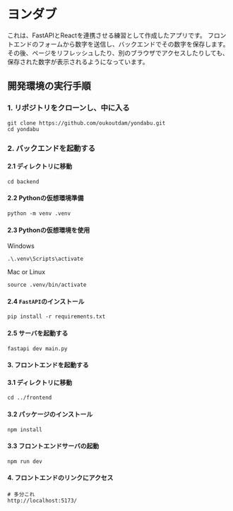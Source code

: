 # ヨンダブ

これは、FastAPIとReactを連携させる練習として作成したアプリです。
フロントエンドのフォームから数字を送信し、バックエンドでその数字を保存します。
その後、ページをリフレッシュしたり、別のブラウザでアクセスしたりしても、保存された数字が表示されるようになっています。

## 開発環境の実行手順
### 1. リポジトリをクローンし、中に入る
```
git clone https://github.com/oukoutdam/yondabu.git
cd yondabu
```
### 2. バックエンドを起動する
   
#### 2.1 ディレクトリに移動
```
cd backend
```
#### 2.2 Pythonの仮想環境準備
```
python -m venv .venv
```
#### 2.3 Pythonの仮想環境を使用
Windows
```
.\.venv\Scripts\activate
```
Mac or Linux
```
source .venv/bin/activate
```
#### 2.4 `FastAPI`のインストール
```
pip install -r requirements.txt
```
#### 2.5 サーバを起動する
```
fastapi dev main.py
```
#### 3. フロントエンドを起動する
   
#### 3.1 ディレクトリに移動
```
cd ../frontend
```
#### 3.2 パッケージのインストール
```
npm install
```
#### 3.3 フロントエンドサーバの起動
```
npm run dev
```
#### 4. フロントエンドのリンクにアクセス
```
# 多分これ
http://localhost:5173/
```

